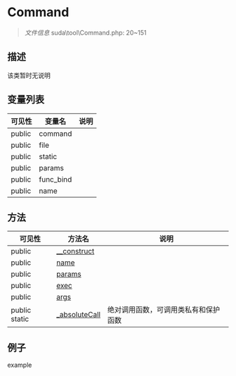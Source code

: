 #  Command 

> *文件信息* suda\tool\Command.php: 20~151



## 描述

该类暂时无说明





## 变量列表
| 可见性 |  变量名   | 说明 |
|--------|----|------|
| public   | command | | 
| public   | file | | 
| public   | static | | 
| public   | params | | 
| public   | func_bind | | 
| public   | name | | 



## 方法


| 可见性 | 方法名 | 说明 |
|--------|-------|------|
| public |[__construct](Command/__construct.md) |  |
| public |[name](Command/name.md) |  |
| public |[params](Command/params.md) |  |
| public |[exec](Command/exec.md) |  |
| public |[args](Command/args.md) |  |
| public static|[_absoluteCall](Command/_absoluteCall.md) | 绝对调用函数，可调用类私有和保护函数 |



## 例子

example